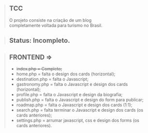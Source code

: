 > ## TCC
> O projeto consiste na criação de um blog <br> completamente voltada para turismo no Brasil.

> ## Status: Incompleto.

> ## FRONTEND =>
> + <s>index.php = Completo;</s>
> + home.php = falta o design dos cards (horizontal);
> + destination.php = falta o Javascript;
> + gastronomy.php = falta o Javascript e design dos cards (horizontal);
> + profile.php = falta o Javascript e design da biografia;
> + publish.php = falta o Javascript e design do form para publicar;
> + roadmap.php = falta o Javascript e design dos cards (1:1);
> + search.php = falta terminar o Javascript e design dos cards (os cards anteriores);
> + settings.php = arrumar javascript, css e design dos forms (os cards anteriores).